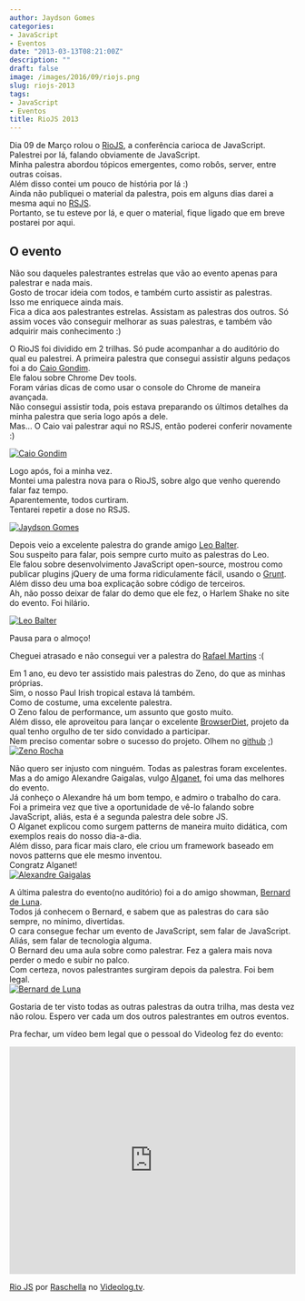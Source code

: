 ```yaml
---
author: Jaydson Gomes
categories:
- JavaScript
- Eventos
date: "2013-03-13T08:21:00Z"
description: ""
draft: false
image: /images/2016/09/riojs.png
slug: riojs-2013
tags:
- JavaScript
- Eventos
title: RioJS 2013
---
```


Dia 09 de Março rolou o [RioJS](http://riojs.org/), a conferência carioca de JavaScript.  
Palestrei por lá, falando obviamente de JavaScript.  
Minha palestra abordou tópicos emergentes, como robôs, server, entre outras coisas.  
Além disso contei um pouco de história por lá :)  
Ainda não publiquei o material da palestra, pois em alguns dias darei a mesma aqui no [RSJS](http://rsjs.org).  
Portanto, se tu esteve por lá, e quer o material, fique ligado que em breve postarei por aqui.  

## O evento  
Não sou daqueles palestrantes estrelas que vão ao evento apenas para palestrar e nada mais.  
Gosto de trocar ideia com todos, e também curto assistir as palestras.  
Isso me enriquece ainda mais.  
Fica a dica aos palestrantes estrelas. Assistam as palestras dos outros. Só assim voces vão conseguir melhorar as suas palestras, e também vão adquirir mais conhecimento :)  

O RioJS foi dividido em 2 trilhas. Só pude acompanhar a do auditório do qual eu palestrei. 
A primeira palestra que consegui assistir alguns pedaços foi a do [Caio Gondim](http://www.twitter.com/caio_gondim).  
Ele falou sobre Chrome Dev tools.  
Foram várias dicas de como usar o console do Chrome de maneira avançada.  
Não consegui assistir toda, pois estava preparando os últimos detalhes da minha palestra que seria logo após a dele.  
Mas... O Caio vai palestrar aqui no RSJS, então poderei conferir novamente :)  

[![Caio Gondim](/images/2016/09/caio.jpg)](http://www.twitter.com/caio_gondim)

Logo após, foi a minha vez.  
Montei uma palestra nova para o RioJS, sobre algo que venho querendo falar faz tempo.  
Aparentemente, todos curtiram.  
Tentarei repetir a dose no RSJS.  

[![Jaydson Gomes](/images/2016/09/jaydson.jpg)](http://www.twitter.com/jaydson)  

Depois veio a excelente palestra do grande amigo [Leo Balter](http://www.twitter.com/leobalter).  
Sou suspeito para falar, pois sempre curto muito as palestras do Leo.  
Ele falou sobre desenvolvimento JavaScript open-source, mostrou como publicar plugins jQuery de uma forma ridiculamente fácil, usando o [Grunt](http://gruntjs.com/). Além disso deu uma boa explicação sobre código de terceiros.  
Ah, não posso deixar de falar do demo que ele fez, o Harlem Shake no site do evento. Foi hilário.  

[![Leo Balter](/images/2016/09/leo.jpg)](http://www.twitter.com/leobalter)

Pausa para o almoço!  

Cheguei atrasado e não consegui ver a palestra do [Rafael Martins](http://www.twitter.com/rafael_mws) :(  

Em 1 ano, eu devo ter assistido mais palestras do Zeno, do que as minhas próprias.  
Sim, o nosso Paul Irish tropical estava lá também.  
Como de costume, uma excelente palestra.  
O Zeno falou de performance, um assunto que gosto muito.  
Além disso, ele aproveitou para lançar o excelente [BrowserDiet](http://browserdiet.com/), projeto da qual tenho orgulho de ter sido convidado a participar.  
Nem preciso comentar sobre o sucesso do projeto. Olhem no [github](https://github.com/zenorocha/browser-diet) ;)
[![Zeno Rocha](/images/2016/09/zeno.jpg)](http://www.twitter.com/zenorocha)

Não quero ser injusto com ninguém. Todas as palestras foram excelentes.  
Mas a do amigo Alexandre Gaigalas, vulgo [Alganet](http://www.twitter.com/alganet), foi uma das melhores do evento.  
Já conheço o Alexandre há um bom tempo, e admiro o trabalho do cara.  
Foi a primeira vez que tive a oportunidade de vê-lo falando sobre JavaScript, aliás, esta é a segunda palestra dele sobre JS.  
O Alganet explicou como surgem patterns de maneira muito didática, com exemplos reais do nosso dia-a-dia.  
Além disso, para ficar mais claro, ele criou um framework baseado em novos patterns que ele mesmo inventou.  
Congratz Alganet!  
[![Alexandre Gaigalas](/images/2016/09/alganet.jpg)](http://www.twitter.com/alganet)  

A última palestra do evento(no auditório) foi a do amigo showman, [Bernard de Luna](http://www.twitter.com/bernarddeluna).  
Todos já conhecem o Bernard, e sabem que as palestras do cara são sempre, no mínimo, divertidas.  
O cara consegue fechar um evento de JavaScript, sem falar de JavaScript. Aliás, sem falar de tecnologia alguma.  
O Bernard deu uma aula sobre como palestrar. Fez a galera mais nova perder o medo e subir no palco.  
Com certeza, novos palestrantes surgiram depois da palestra. Foi bem legal.  
[![Bernard de Luna](/images/2016/09/bernard.jpg)](http://www.twitter.com/bernarddeluna)

Gostaria de ter visto todas as outras palestras da outra trilha, mas desta vez não rolou. Espero ver cada um dos outros palestrantes em outros eventos.  

Pra fechar, um vídeo bem legal que o pessoal do Videolog fez do evento:  
<iframe width="100%" height="400px" src="http://embed.videolog.tv/v/index.php?id_video=948533" scrolling="no" frameborder="0" webkitAllowFullScreen mozallowfullscreen allowFullScreen></iframe><p><a href="http://www.videolog.tv/video.php?id=948533" target="_blank">Rio JS</a> por <a href="http://www.videolog.tv/Raschella" target="_blank">Raschella</a>  no <a href="http://www.videolog.tv" target="_blank">Videolog.tv</a>.</p>